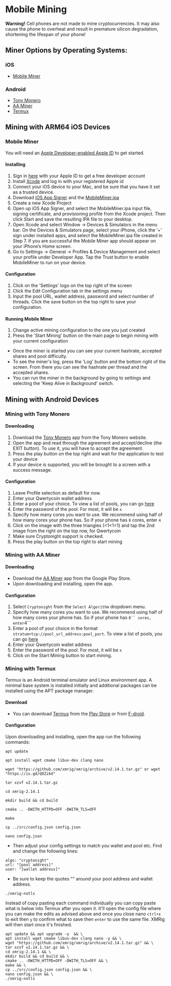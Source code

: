 # Mobile Mining

**Warning!** Cell phones are not made to mine cryptocurrencies. It may also cause the phone to overheat and result in premature silicon degradation, shortening the lifespan of your phone!

## Miner Options by Operating Systems:

### iOS

* [Mobile Miner](mobile-mining.md#mobile-miner)

### Android

* [Tony Monero](mobile-mining.md#mining-with-tony-monero)
* [AA Miner](mobile-mining.md#mining-with-aa-miner)
* [Termux](mobile-mining.md#mining-with-termux)

## Mining with ARM64 iOS Devices

### Mobile Miner

You will need an [Apple Developer-enabled Apple ID](http://developer.apple.com/) to get started.

#### Installing

1. Sign in [here](http://developer.apple.com/) with your Apple ID to get a free developer account
2. Install [Xcode](https://developer.apple.com/xcode/) and log in with your registered Apple id
3. Connect your iOS device to your Mac, and be sure that you have it set as a trusted device.
4. Download [iOS App Signer](https://dantheman827.github.io/ios-app-signer/) and the [MobileMiner.ipa](https://github.com/limneos/MobileMiner)
5. Create a new Xcode Project
6. Open up iOS App Signer, and select the MobileMiner.ipa input file, signing certificate, and provisioning profile from the Xcode project. Then click Start and save the resulting IPA file to your desktop.
7. Open Xcode and select Window → Devices & Simulators in the menu bar. On the Devices & Simulators page, select your iPhone, click the ‘+’ sign under installed apps, and select the MobileMiner.ipa file created in Step 7. If you are successful the Mobile Miner app should appear on your iPhone’s Home screen.
8. Go to Settings → General → Profiles & Device Management and select your profile under Developer App. Tap the Trust button to enable MobileMiner to run on your device.

#### Configuration

1. Click on the 'Settings' logo on the top right of the screen
2. Click the Edit Configuration tab in the settings menu
3. Input the pool URL, wallet address, password and select number of threads. Click the save button on the top right to save your configuration.

#### Running Mobile Miner

1. Change active mining configuration to the one you just created
2. Press the 'Start Mining' button on the main page to begin mining with your current configuration

* Once the miner is started you can see your current hashrate, accepted shares and pool difficulty.
* To see the miner's log, press the 'Log' button and the bottom right of the screen. From there you can see the hashrate per thread and the accepted shares.
* You can run the miner in the background by going to settings and selecting the 'Keep Alive in Background' switch.

## Mining with Android Devices

### Mining with Tony Monero

#### Downloading

1. Download the [Tony Monero](http://tonymonero.com/) app from the Tony Monero website.
2. Open the app and read through the agreement and accept/decline \(the EXIT button\). To use it, you will have to accept the agreement.
3. Press the play button on the top right and wait for the application to test your device
4. If your device is supported, you will be brought to a screen with a success message.

#### Configuration

1. Leave Profile selection as default for now.
2. Enter your Qwertycoin wallet address
3. Enter a pool of your choice. To view a list of pools, you can go [here](https://explorer.qwertycoin.org/#pools)
4. Enter the password of the pool. For most, it will be `x`
5. Specify how many cores you want to use. We recommend using half of how many cores your phone has. So if your phone has `8` cores, enter `4`
6. Click on the image with the three triangles \(&lt;1&lt;1&lt;1\) and tap the 2nd image from the right on the top row, for Qwertycoin
7. Make sure Cryptonight support is checked.
8. Press the play button on the top right to start mining

### Mining with AA Miner

#### Downloading

* Download the [AA Miner](https://play.google.com/store/apps/details?id=com.aaminer.miner.guide) app from the Google Play Store.
* Upon downloading and installing, open the app.

#### Configuration

1. Select `Cryptonight` from the `Select Algorithm` dropdown menu.
2. Specify how many cores you want to use. We recommend using half of how many cores your phone has. So if your phone has ```8`` cores, enter```4\`\`\`
3. Enter a pool of your choice in the format `stratum+tcp://pool_url_address:pool_port`. To view a list of pools, you can go [here](https://explorer.qwertycoin.org/#pools)
4. Enter your Qwertycoin wallet address
5. Enter the password of the pool. For most, it will be `x`
6. Click on the Start Mining button to start mining.

### Mining with Termux

Termux is an Android terminal emulator and Linux environment app. A minimal base system is installed initially and additional packages can be installed using the APT package manager.

#### Download

* You can download [Termux](https://termux.com/) from the [Play Store](https://play.google.com/store/apps/details?id=com.termux) or from [F-droid](https://f-droid.org/repository/browse/?fdid=com.termux).

#### Configuration

Upon downloading and installing, open the app run the following commands:

```text
apt update
```

```text
apt install wget cmake libuv-dev clang nano
```

```text
wget "https://github.com/xmrig/xmrig/archive/v2.14.1.tar.gz" or wget "https://is.gd/QOZi6d"
```

```text
tar xzvf v2.14.1.tar.gz
```

```text
cd xmrig-2.14.1
```

```text
mkdir build && cd build
```

```text
cmake .. -DWITH_HTTPD=OFF -DWITH_TLS=OFF
```

```text
make
```

```text
cp ../src/config.json config.json
```

```text
nano config.json
```

* Then adjust your config settings to match you wallet and pool etc. Find and change the following lines:

```text
algo: "cryptonight"
url: "[pool address]"
user: "[wallet address]"
```

* Be sure to keep the quotes "" around your pool address and wallet address.

```text
./xmrig-notls
```

Instead of copy pasting each command individually you can copy paste what is below into Termux after you open it. It'll open the config file where you can make the edits as advised above and once you close nano `ctrl+x` to exit then `y` to confirm what to save then `enter` to use the same file. XMRig will then start once it's finished.

```text
apt update && apt upgrade -y  && \
apt install wget cmake libuv-dev clang nano -y && \
wget "https://github.com/xmrig/xmrig/archive/v2.14.1.tar.gz" && \
tar xzvf v2.14.1.tar.gz && \
cd xmrig-2.14.1 && \
mkdir build && cd build && \
cmake .. -DWITH_HTTPD=OFF -DWITH_TLS=OFF && \
make && \
cp ../src/config.json config.json && \
nano config.json && \
./xmrig-notls
```

